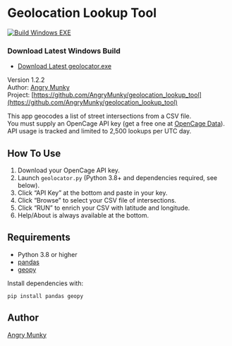 # Geolocation Lookup Tool

[![Build Windows EXE](https://github.com/AngryMunky/geolocation_lookup_tool/actions/workflows/build.yml/badge.svg)](https://github.com/AngryMunky/geolocation_lookup_tool/actions/workflows/build.yml)

### Download Latest Windows Build

- [Download Latest geolocator.exe](https://github.com/AngryMunky/geolocation_lookup_tool/releases/latest/download/geolocator.exe)


Version 1.2.2  
Author: [Angry Munky](https://github.com/AngryMunky)  
Project: [https://github.com/AngryMunky/geolocation_lookup_tool](https://github.com/AngryMunky/geolocation_lookup_tool)

This app geocodes a list of street intersections from a CSV file.  
You must supply an OpenCage API key (get a free one at [OpenCage Data](https://opencagedata.com/api)).  
API usage is tracked and limited to 2,500 lookups per UTC day.

## How To Use

1. Download your OpenCage API key.
2. Launch `geolocator.py` (Python 3.8+ and dependencies required, see below).
3. Click “API Key” at the bottom and paste in your key.
4. Click “Browse” to select your CSV file of intersections.
5. Click “RUN” to enrich your CSV with latitude and longitude.
6. Help/About is always available at the bottom.

## Requirements

- Python 3.8 or higher
- [pandas](https://pypi.org/project/pandas/)
- [geopy](https://pypi.org/project/geopy/)

Install dependencies with:
```
pip install pandas geopy
```

## Author

[Angry Munky](https://github.com/AngryMunky)

